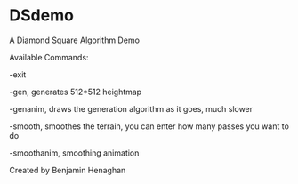 # DSdemo
A Diamond Square Algorithm Demo


Available Commands:

-exit

-gen, generates 512*512 heightmap

-genanim, draws the generation algorithm as it goes, much slower

-smooth, smoothes the terrain, you can enter how many passes you want to do

-smoothanim, smoothing animation



Created by Benjamin Henaghan
